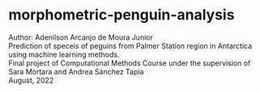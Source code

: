 # morphometric-penguin-analysis
Author: Adenilson Arcanjo de Moura Junior
<br>
Prediction of speceis of peguins from Palmer Station region in Antarctica using machine learning methods.
<br>
Final project of Computational Methods Course under the supervision of Sara Mortara and Andrea Sánchez Tapia
<br>
August, 2022